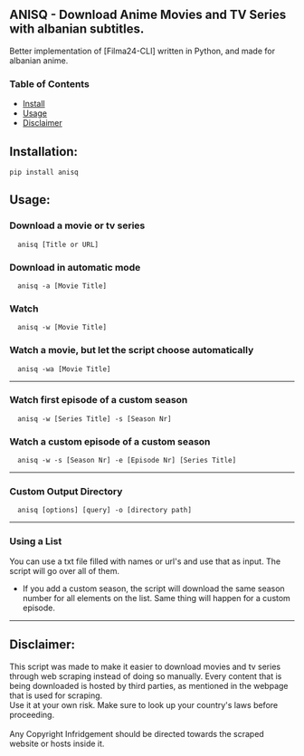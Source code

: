
## **ANISQ** - Download Anime Movies and TV Series with albanian subtitles.

Better implementation of [Filma24-CLI] written in Python, and made for albanian anime.

### Table of Contents

- [Install](#Installation)
- [Usage](#Usage)
- [Disclaimer](#Disclaimer)

## Installation: <a name="Installation"></a>

`pip install anisq`

## Usage: <a name="Usage"></a>

### Download a movie or tv series

      anisq [Title or URL]

### Download in automatic mode

      anisq -a [Movie Title]

### Watch

      anisq -w [Movie Title]

### Watch a movie, but let the script choose automatically

      anisq -wa [Movie Title]

---

### Watch first episode of a custom season

      anisq -w [Series Title] -s [Season Nr]

### Watch a custom episode of a custom season

      anisq -w -s [Season Nr] -e [Episode Nr] [Series Title]

---

### Custom Output Directory

      anisq [options] [query] -o [directory path]

---

### Using a List

You can use a txt file filled with names or url's and use that as input. The script will go over all of them.

- If you add a custom season, the script will download the same season number for all elements on the list. Same thing will happen for a custom episode.

---

## Disclaimer: <a name="Disclaimer"></a>

This script was made to make it easier to download movies and tv series through web scraping instead of doing so manually. Every content that is being downloaded is hosted by third parties, as mentioned in the webpage that is used for scraping. <br>
Use it at your own risk. Make sure to look up your country's laws before proceeding. <br>
<br>
Any Copyright Infridgement should be directed towards the scraped website or hosts inside it.
